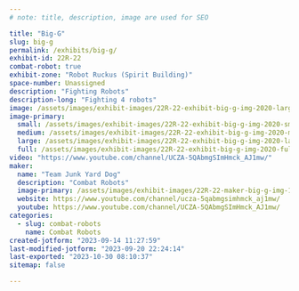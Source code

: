 ```yaml
---
# note: title, description, image are used for SEO

title: "Big-G"
slug: big-g
permalink: /exhibits/big-g/
exhibit-id: 22R-22
combat-robot: true
exhibit-zone: "Robot Ruckus (Spirit Building)"
space-number: Unassigned
description: "Fighting Robots"
description-long: "Fighting 4 robots"
image: /assets/images/exhibit-images/22R-22-exhibit-big-g-img-2020-large.JPG
image-primary: 
  small: /assets/images/exhibit-images/22R-22-exhibit-big-g-img-2020-small.JPG
  medium: /assets/images/exhibit-images/22R-22-exhibit-big-g-img-2020-medium.JPG
  large: /assets/images/exhibit-images/22R-22-exhibit-big-g-img-2020-large.JPG
  full: /assets/images/exhibit-images/22R-22-exhibit-big-g-img-2020-full.JPG
video: "https://www.youtube.com/channel/UCZA-5QAbmgSImHmck_AJ1mw/"
maker: 
  name: "Team Junk Yard Dog"
  description: "Combat Robots"
  image-primary: /assets/images/exhibit-images/22R-22-maker-big-g-img-1781-medium.PNG
  website: https://www.youtube.com/channel/ucza-5qabmgsimhmck_aj1mw/
  youtube: https://www.youtube.com/channel/UCZA-5QAbmgSImHmck_AJ1mw/
categories: 
  - slug: combat-robots
    name: Combat Robots
created-jotform: "2023-09-14 11:27:59"
last-modified-jotform: "2023-09-20 22:24:14"
last-exported: "2023-10-30 08:10:37"
sitemap: false

---
```

